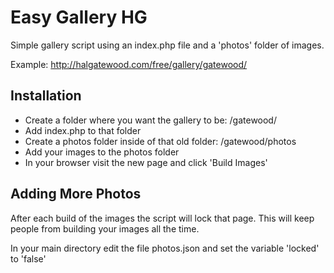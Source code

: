Easy Gallery HG
===============

Simple gallery script using an index.php file and a 'photos' folder of images.

Example:
http://halgatewood.com/free/gallery/gatewood/

Installation
------------
* Create a folder where you want the gallery to be: /gatewood/
* Add index.php to that folder
* Create a photos folder inside of that old folder: /gatewood/photos
* Add your images to the photos folder
* In your browser visit the new page and click 'Build Images'

Adding More Photos
------------
After each build of the images the script will lock that page. 
This will keep people from building your images all the time.

In your main directory edit the file photos.json and set the variable 'locked' to 'false'


